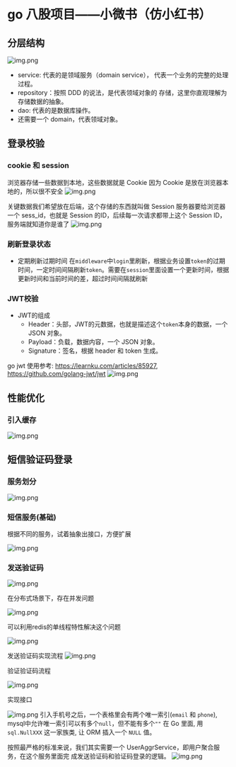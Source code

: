 # go 八股项目——小微书（仿小红书）

## 分层结构
![img.png](imgs/img.png)
+ service: 代表的是领域服务（domain service），
  代表一个业务的完整的处理过程。
+ repository：按照 DDD 的说法，是代表领域对象的
  存储，这里你直观理解为存储数据的抽象。
+ dao: 代表的是数据库操作。
+ 还需要一个 domain，代表领域对象。

## 登录校验
### cookie 和 session
浏览器存储一些数据到本地，这些数据就是 Cookie
因为 Cookie 是放在浏览器本地的，所以很不安全
![img.png](imgs/cookie.png)

关键数据我们希望放在后端，这个存储的东西就叫做 Session
服务器要给浏览器一个 sess_id，也就是 Session 的ID，后续每一次请求都带上这个 Session ID，服务端就知道你是谁了
![img.png](imgs/session.png)

### 刷新登录状态
+ 定期刷新过期时间
  在`middleware`中`login`里刷新，根据业务设置`token`的过期时间，一定时间间隔刷新`token`。需要在`session`里面设置一个更新时间，根据更新时间和当前时间的差，超过时间间隔就刷新


### JWT校验
+ JWT的组成
  + Header：头部，JWT的元数据，也就是描述这个`token`本身的数据，一个 JSON 对象。
  + Payload：负载，数据内容，一个 JSON 对象。
  + Signature：签名，根据 header 和 token 生成。

go jwt 使用参考: https://learnku.com/articles/85927, https://github.com/golang-jwt/jwt
![img.png](imgs/jwt.png)

## 性能优化
### 引入缓存
![img.png](imgs/redis-cache.png)

## 短信验证码登录
### 服务划分
![img.png](imgs/messageservice.png)
### 短信服务(基础)
根据不同的服务，试着抽象出接口，方便扩展

![img.png](imgs/sms1.png)

### 发送验证码
![img.png](imgs/sendmsg.png)

在分布式场景下，存在并发问题

![img.png](imgs/bingfawenti.png)

可以利用redis的单线程特性解决这个问题

![img.png](imgs/redisbingfa.png)

发送验证码实现流程
![img.png](imgs/sendmessage.png)

验证验证码流程

![img.png](imgs/verifycode.png)

实现接口

![img.png](imgs/msgi.png)
引入手机号之后，一个表格里会有两个唯一索引(`email` 和 `phone`), mysql中允许唯一索引可以有多个`null`，但不能有多个`""`
在 Go 里面, 用 `sql.NullXXX` 这一家族类, 让 ORM 插入一个 `NULL` 值。

按照最严格的标准来说，我们其实需要一个 UserAggrService，即用户聚合服务，在这个服务里面完
成发送验证码和验证码登录的逻辑。
![img.png](imgs/useragg.png)